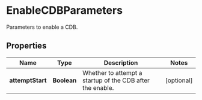 

# EnableCDBParameters

Parameters to enable a CDB.

## Properties

| Name | Type | Description | Notes |
|------------ | ------------- | ------------- | -------------|
|**attemptStart** | **Boolean** | Whether to attempt a startup of the CDB after the enable. |  [optional] |



